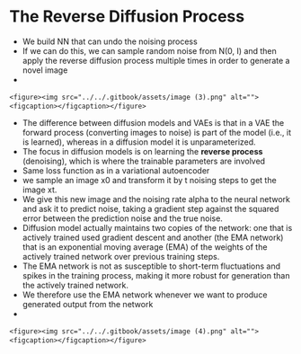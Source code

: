 # The Reverse Diffusion Process

* We build NN that can undo the noising process
* If we can do this, we can sample random noise from N(0, I) and then apply the reverse diffusion process multiple times in order to generate a novel image
*

    <figure><img src="../../.gitbook/assets/image (3).png" alt=""><figcaption></figcaption></figure>
* The difference between diffusion models and VAEs is that in a VAE the forward process (converting images to noise) is part of the model (i.e., it is learned), whereas in a diffusion model it is unparameterized.
* The focus in diffusion models is on learning the **reverse process** (denoising), which is where the trainable parameters are involved
* Same loss function as in a variational autoencoder
* we sample an image x0 and transform it by t noising steps to get the image xt.&#x20;
* We give this new image and the noising rate alpha to the neural network and ask it to predict noise, taking a gradient step against the squared error between the prediction noise and the true noise.
* Diffusion model actually maintains two copies of the network: one that is actively trained used gradient descent and another (the EMA network) that is an exponential moving average (EMA) of the weights of the actively trained network over previous training steps.
* The EMA network is not as susceptible to short-term fluctuations and spikes in the training process, making it more robust for generation than the actively trained network.&#x20;
* We therefore use the EMA network whenever we want to produce generated output from the network
*

    <figure><img src="../../.gitbook/assets/image (4).png" alt=""><figcaption></figcaption></figure>
